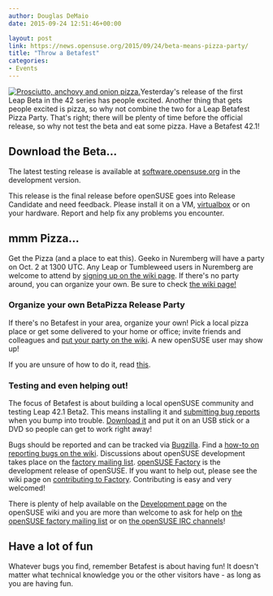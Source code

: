 ```yaml
---
author: Douglas DeMaio
date: 2015-09-24 12:51:46+00:00

layout: post
link: https://news.opensuse.org/2015/09/24/beta-means-pizza-party/
title: "Throw a Betafest"
categories:
- Events
---
```

[![Prosciutto, anchovy and onion pizza.](http://farm1.static.flickr.com/248/459381964_4d7141d15f_m.jpg)](http://www.flickr.com/photos/giovannijl-s_photohut/459381964/)Yesterday's release of the first Leap Beta in the 42 series has people excited. Another thing that gets people excited is pizza, so why not combine the two for a Leap Betafest Pizza Party. That's right; there will be plenty of time before the official release, so why not test the beta and eat some pizza. Have a Betafest 42.1!


## Download the Beta...


The latest testing release is available at [software.opensuse.org](https://software.opensuse.org/developer/en?release=developer) in the development version.

This release is the final release before openSUSE goes into Release Candidate and need feedback. Please install it on a VM, [virtualbox](https://www.virtualbox.org) or on your hardware. Report and help fix any problems you encounter.
<!-- more -->


## mmm Pizza...


Get the Pizza (and a place to eat this). Geeko in Nuremberg will have a party on Oct. 2 at 1300 UTC. Any Leap or Tumbleweed users in Nuremberg are welcome to attend by [signing up on the wiki page](https://en.opensuse.org/openSUSE:BetaPizzaPartyNBGAttendees). If there's no party around, you can organize your own. Be sure to check [the wiki page!](http://en.opensuse.org/openSUSE:BetaPizzaParty)


### Organize your own BetaPizza Release Party


If there's no Betafest in your area, organize your own! Pick a local pizza place or get some delivered to your home or office; invite friends and colleagues and [put your party on the wiki](http://en.opensuse.org/openSUSE:BetaPizzaParty). A new openSUSE user may show up!

If you are unsure of how to do it, read [this](http://en.opensuse.org/openSUSE:Launch_party_HOWTO).


### Testing and even helping out!


The focus of Betafest is about building a local openSUSE community and testing Leap 42.1 Beta2. This means installing it and [submitting bug reports](http://en.opensuse.org/openSUSE:Submitting_bug_reports) when you bump into trouble. [Download it](http://bit.ly/1iOyl2T) and put it on an USB stick or a DVD so people can get to work right away!

Bugs should be reported and can be tracked via [Bugzilla](http://bugzilla.novell.com/). Find a [how-to on reporting bugs on the wiki](http://en.opensuse.org/openSUSE:Submitting_bug_reports).
Discussions about openSUSE development takes place on the [factory mailing list](http://lists.opensuse.org/opensuse-factory). [openSUSE Factory](http://en.opensuse.org/Portal:Factory) is the development release of openSUSE. If you want to help out, please see the wiki page on [contributing to Factory](http://en.opensuse.org/openSUSE:How_to_contribute_to_Factory). Contributing is easy and very welcomed!

There is plenty of help available on the [Development page](http://en.opensuse.org/Portal:Development) on the openSUSE wiki and you are more than welcome to ask for help on [the openSUSE factory mailing list](http://lists.opensuse.org/opensuse-factory) or on [the openSUSE IRC channels](http://en.opensuse.org/openSUSE:Communication_channels#Instant_chat_.28IRC.29)!


## Have a lot of fun


Whatever bugs you find, remember Betafest is about having fun! It doesn't matter what technical knowledge you or the other visitors have - as long as you are having fun.		
